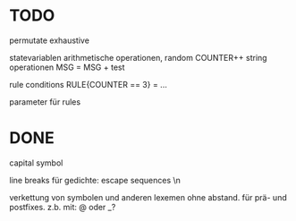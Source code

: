 #  TODO

permutate
exhaustive

statevariablen
arithmetische operationen, random
COUNTER++
string operationen
MSG = MSG + test

rule conditions
RULE{COUNTER == 3} = ...

parameter für rules


# DONE

capital symbol

line breaks für gedichte:
escape sequences \n

verkettung von symbolen und anderen lexemen ohne abstand. für prä- und postfixes.
z.b. mit: @ oder _?

